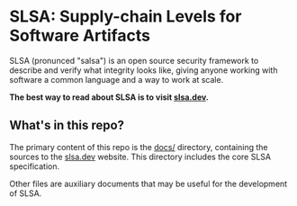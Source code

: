 # SLSA: Supply-chain Levels for Software Artifacts

SLSA (pronunced "salsa") is an open source security framework to describe and
verify what integrity looks like, giving anyone working with software a common
language and a way to work at scale.

**The best way to read about SLSA is to visit [slsa.dev].**

## What's in this repo?

The primary content of this repo is the [docs/](docs/) directory, containing the
sources to the [slsa.dev] website. This directory includes the core SLSA
specification.

Other files are auxiliary documents that may be useful for the development of
SLSA.

<!-- Links -->

[slsa.dev]: https://slsa.dev

